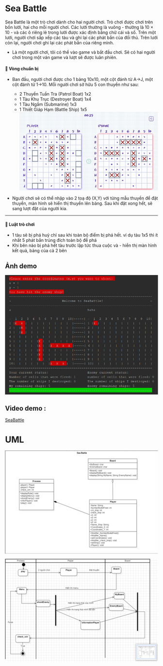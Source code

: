 # Sea Battle
Sea Battle là một trò chơi dành cho hai người chơi. Trò chơi được chơi trên bốn lưới, hai cho mỗi người chơi. Các lưới thường là vuông - thường là 10 × 10 - và các ô riêng lẻ trong lưới được xác định bằng chữ cái và số. Trên một lưới, người chơi sắp xếp các tàu và ghi lại các phát bắn của đối thủ. Trên lưới còn lại, người chơi ghi lại các phát bắn của riêng mình.
- Là một người chơi, tôi có thể vào game và bắt đầu chơi. Sẽ có hai người chơi trong một ván game và lượt sẽ được luân phiên.

#### 📝 Vòng chuẩn bị
- Ban đầu, người chơi được cho 1 bảng 10x10, một cột đánh từ A->J, một cột đánh từ 1->10. Mỗi người chơi sở hữu 5 con thuyền như sau:
    - 2 Thuyền Tuần Tra (Patrol Boat) 1x2
    - 1 Tàu Khu Trục (Destroyer Boat) 1x4
    - 1 Tàu Ngầm (Submarine) 1x3
    - 1 Thiết Giáp Hạm (Battle Ship) 1x5
![Alt text](image.png)

- Người chơi sẽ có thể nhập vào 2 toạ độ (X,Y) với từng mẫu thuyền để đặt thuyền, màn hình sẽ hiển thị thuyền lên bảng. Sau khi đặt xong hết, sẽ sang lượt đặt của người kia.

---
#### 📝 Luật trò chơi
- 1 tàu sẽ bị phá huỷ chỉ sau khi toàn bộ điểm bị phá hết. ví dụ tàu 1x5 thì ít nhất 5 phát bắn trúng đích toàn bộ để phá
- Khi bên nào bị phá hết tàu trước lập tức thua cuộc và - hiển thị màn hình kết quả, bảng của cả 2 bên
## Ảnh demo
![Alt text](<Screenshot 2023-12-04 161812.png>)
## Video demo :
[SeaBattle](https://www.youtube.com/watch?v=uJ4Bco0oErA)

# UML
![Alt text](image-2.png)

![Alt text](image-1.png)


